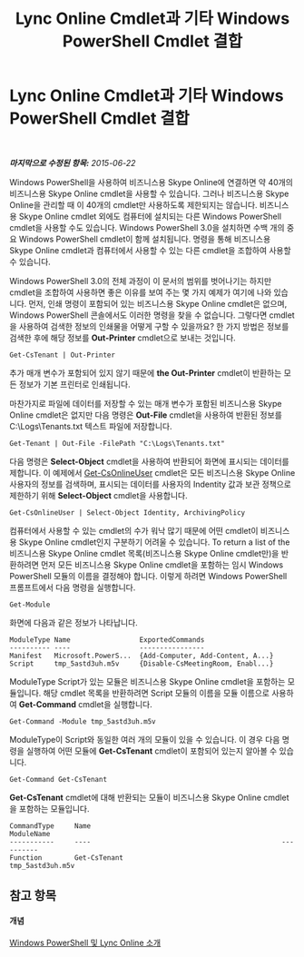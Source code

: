 ﻿---
title: Lync Online Cmdlet과 기타 Windows PowerShell Cmdlet 결합
TOCTitle: Lync Online Cmdlet과 기타 Windows PowerShell Cmdlet 결합
ms:assetid: 8bb8800a-f966-4570-8c8b-db87a91ad783
ms:mtpsurl: https://technet.microsoft.com/ko-kr/library/Dn362816(v=OCS.15)
ms:contentKeyID: 56270266
ms.date: 08/10/2015
mtps_version: v=OCS.15
ms.translationtype: HT
---

# Lync Online Cmdlet과 기타 Windows PowerShell Cmdlet 결합

 

_**마지막으로 수정된 항목:** 2015-06-22_

Windows PowerShell을 사용하여 비즈니스용 Skype Online에 연결하면 약 40개의 비즈니스용 Skype Online cmdlet을 사용할 수 있습니다. 그러나 비즈니스용 Skype Online을 관리할 때 이 40개의 cmdlet만 사용하도록 제한되지는 않습니다. 비즈니스용 Skype Online cmdlet 외에도 컴퓨터에 설치되는 다른 Windows PowerShell cmdlet을 사용할 수도 있습니다. Windows PowerShell 3.0을 설치하면 수백 개의 중요 Windows PowerShell cmdlet이 함께 설치됩니다. 명령을 통해 비즈니스용 Skype Online cmdlet과 컴퓨터에서 사용할 수 있는 다른 cmdlet을 조합하여 사용할 수 있습니다.

Windows PowerShell 3.0의 전체 과정이 이 문서의 범위를 벗어나기는 하지만 cmdlet을 조합하여 사용하면 좋은 이유를 보여 주는 몇 가지 예제가 여기에 나와 있습니다. 먼저, 인쇄 명령이 포함되어 있는 비즈니스용 Skype Online cmdlet은 없으며, Windows PowerShell 콘솔에서도 이러한 명령을 찾을 수 없습니다. 그렇다면 cmdlet을 사용하여 검색한 정보의 인쇄물을 어떻게 구할 수 있을까요? 한 가지 방법은 정보를 검색한 후에 해당 정보를 **Out-Printer** cmdlet으로 보내는 것입니다.

    Get-CsTenant | Out-Printer

추가 매개 변수가 포함되어 있지 않기 때문에 **the Out-Printer** cmdlet이 반환하는 모든 정보가 기본 프린터로 인쇄됩니다.

마찬가지로 파일에 데이터를 저장할 수 있는 매개 변수가 포함된 비즈니스용 Skype Online cmdlet은 없지만 다음 명령은 **Out-File** cmdlet을 사용하여 반환된 정보를 C:\\Logs\\Tenants.txt 텍스트 파일에 저장합니다.

    Get-Tenant | Out-File -FilePath "C:\Logs\Tenants.txt"

다음 명령은 **Select-Object** cmdlet을 사용하여 반환되어 화면에 표시되는 데이터를 제합니다. 이 예제에서 [Get-CsOnlineUser](get-csonlineuser.md) cmdlet은 모든 비즈니스용 Skype Online 사용자의 정보를 검색하며, 표시되는 데이터를 사용자의 Indentity 값과 보관 정책으로 제한하기 위해 **Select-Object** cmdlet을 사용합니다.

    Get-CsOnlineUser | Select-Object Identity, ArchivingPolicy

컴퓨터에서 사용할 수 있는 cmdlet의 수가 워낙 많기 때문에 어떤 cmdlet이 비즈니스용 Skype Online cmdlet인지 구분하기 어려울 수 있습니다. To return a list of the 비즈니스용 Skype Online cmdlet 목록(비즈니스용 Skype Online cmdlet만)을 반환하려면 먼저 모든 비즈니스용 Skype Online cmdlet을 포함하는 임시 Windows PowerShell 모듈의 이름을 결정해야 합니다. 이렇게 하려면 Windows PowerShell 프롬프트에서 다음 명령을 실행합니다.

    Get-Module

화면에 다음과 같은 정보가 나타납니다.

    ModuleType Name                 ExportedCommands
    ---------- ----                 ----------------
    Manifest   Microsoft.PowerS...  {Add-Computer, Add-Content, A...}
    Script     tmp_5astd3uh.m5v     {Disable-CsMeetingRoom, Enabl...}

ModuleType Script가 있는 모듈은 비즈니스용 Skype Online cmdlet을 포함하는 모듈입니다. 해당 cmdlet 목록을 반환하려면 Script 모듈의 이름을 모듈 이름으로 사용하여 **Get-Command** cmdlet을 실행합니다.

    Get-Command -Module tmp_5astd3uh.m5v

ModuleType이 Script와 동일한 여러 개의 모듈이 있을 수 있습니다. 이 경우 다음 명령을 실행하여 어떤 모듈에 **Get-CsTenant** cmdlet이 포함되어 있는지 알아볼 수 있습니다.

    Get-Command Get-CsTenant

**Get-CsTenant** cmdlet에 대해 반환되는 모듈이 비즈니스용 Skype Online cmdlet을 포함하는 모듈입니다.

    CommandType     Name                                               ModuleName
    -----------     ----                                               ----------
    Function        Get-CsTenant                                       tmp_5astd3uh.m5v

## 참고 항목

#### 개념

[Windows PowerShell 및 Lync Online 소개](an-introduction-to-windows-powershell-and-skype-for-business-online.md)

